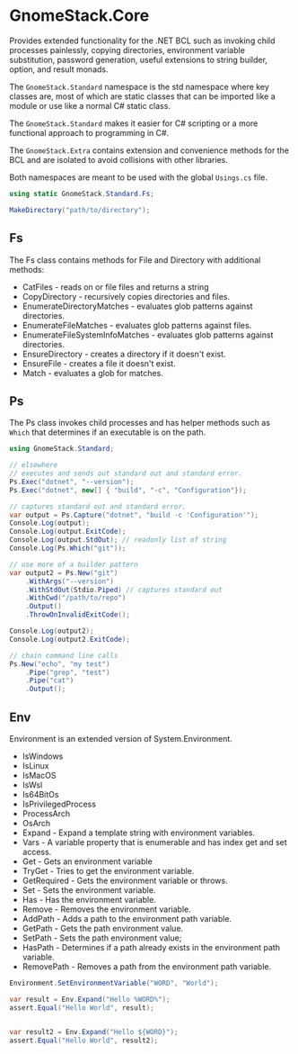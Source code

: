 # GnomeStack.Core

Provides extended functionality for the .NET BCL such as invoking child processes
painlessly, copying directories, environment variable substitution, password
generation, useful extensions to string builder, option, and result monads.

The `GnomeStack.Standard` namespace is the std namespace where key classes
are, most of which are static classes that can be imported like a module or
use like a normal C# static class.

The `GnomeStack.Standard` makes it easier for C# scripting or a more functional 
approach to programming in C#.

The `GnomeStack.Extra` contains extension and convenience methods for the BCL and
are isolated to avoid collisions with other libraries. 

Both namespaces are meant to be used with the global `Usings.cs` file.

```csharp
using static GnomeStack.Standard.Fs;

MakeDirectory("path/to/directory");
```

## Fs

The Fs class contains methods for File and Directory with additional
methods:

- CatFiles - reads on or file files and returns a string
- CopyDirectory - recursively copies directories and files.
- EnumerateDirectoryMatches - evaluates glob patterns against directories.
- EnumerateFileMatches - evaluates glob patterns against files.
- EnumerateFileSystemInfoMatches - evaluates glob patterns against directories.
- EnsureDirectory - creates a directory if it doesn't exist.
- EnsureFile - creates a file it doesn't exist.
- Match - evaluates a glob for matches.

## Ps

The Ps class invokes child processes and has helper methods such as `Which` that
determines if an executable is on the path.

```csharp
using GnomeStack.Standard;

// elsewhere 
// executes and sends out standard out and standard error.
Ps.Exec("dotnet", "--version");
Ps.Exec("dotnet", new[] { "build", "-c", "Configuration"});

// captures standard out and standard error.
var output = Ps.Capture("dotnet", "build -c 'Configuration'");
Console.Log(output);
Console.Log(output.ExitCode);
Console.Log(output.StdOut); // readonly list of string
Console.Log(Ps.Which("git"));

// use more of a builder pattern
var output2 = Ps.New("git")
    .WithArgs("--version")
    .WithStdOut(Stdio.Piped) // captures standard out
    .WithCwd("/path/to/repo")
    .Output()
    .ThrowOnInvalidExitCode();

Console.Log(output2);
Console.Log(output2.ExitCode);

// chain command line calls
Ps.New("echo", "my test")
    .Pipe("grep", "test")
    .Pipe("cat")
    .Output();
```

## Env

Environment is an extended version of System.Environment.

- IsWindows
- IsLinux
- IsMacOS
- IsWsl
- Is64BitOs
- IsPrivilegedProcess
- ProcessArch
- OsArch
- Expand  - Expand a template string with environment variables.
- Vars    - A variable property that is enumerable and has index get and set access.
- Get     - Gets an environment variable
- TryGet  - Tries to get the environment variable.
- GetRequired - Gets the environment variable or throws.
- Set     - Sets the environment variable.
- Has     - Has the environment variable.
- Remove  - Removes the environment variable.
- AddPath - Adds a path to the environment path variable.
- GetPath - Gets the path environment value.
- SetPath - Sets the path environment value;
- HasPath - Determines if a path already exists in the environment path variable.
- RemovePath - Removes a path from the environment path variable.

```csharp
Environment.SetEnvironmentVariable("WORD", "World");

var result = Env.Expand("Hello %WORD%");
assert.Equal("Hello World", result);


var result2 = Env.Expand("Hello ${WORD}");
assert.Equal("Hello World", result2);
```
